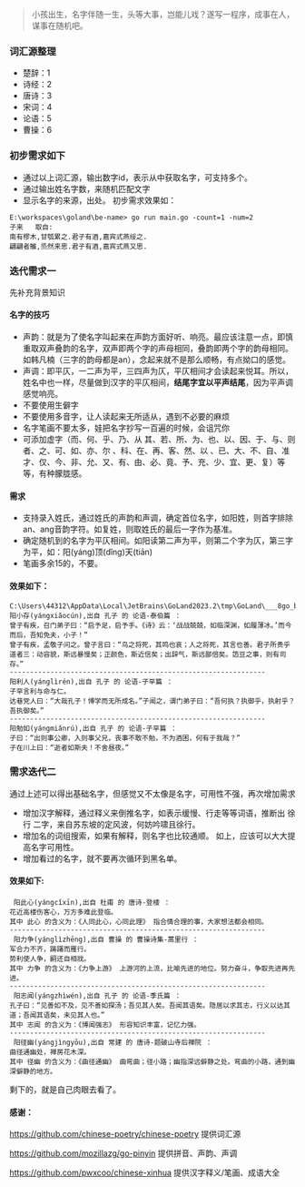 > 小孩出生，名字伴随一生，头等大事，岂能儿戏？遂写一程序，成事在人，谋事在随机吧。
### 词汇源整理
- 楚辞：1
- 诗经：2
- 唐诗：3
- 宋词：4
- 论语：5
- 曹操：6

### 初步需求如下
- 通过以上词汇源，输出数字id，表示从中获取名字，可支持多个。
- 通过输出姓名字数，来随机匹配文字
- 显示名字的来源，出处。
初步需求效果如：
```shell
E:\workspaces\goland\be-name> go run main.go -count=1 -num=2
子来   取自:
南有樛木,甘瓠累之.君子有酒,嘉宾式燕绥之.
翩翩者鵻,烝然来思.君子有酒,嘉宾式燕又思.
```
### 迭代需求一
先补充背景知识
#### 名字的技巧
- 声韵：就是为了使名字叫起来在声韵方面好听、响亮。最应该注意一点，即慎重取双声叠韵的名字，双声即两个字的声母相同，叠韵即两个字的韵母相同。
  如韩凡楠（三字的韵母都是an），念起来就不是那么顺畅，有点拗口的感觉。
- 声调：即平仄，一二声为平，三四声为仄，平仄相间才会读起来悦耳。所以，姓名中也一样，尽量做到汉字的平仄相间，**结尾字宜以平声结尾**，因为平声调感觉响亮。
- 不要使用生僻字
- 不要使用多音字，让人读起来无所适从，遇到不必要的麻烦
- 名字笔画不要太多，娃把名字抄写一百遍的时候，会诅咒你
- 可添加虚字（而、何、乎、乃、从 其、若、所、为、也、以、因、于、与、则 者、之、可、如、亦、尔 、科、在、再、客、然、以 、已、大、不、自、准
  才、仅、今、非、允、又、有、由、必、竟、予、充、少、宜、更、复）等等，有种朦胧感。
#### 需求
- 支持录入姓氏，通过姓氏的声韵和声调，确定首位名字，如阳姓，则首字排除an、ang音韵字符。如复姓，则取姓氏的最后一字作为基准。
- 确定随机到的名字为平仄相间。如阳读第二声为平，则第二个字为仄，第三字为平，如：阳(yáng)顶(dǐng)天(tiān)
- 笔画多余15的，不要。
#### 效果如下：
```shell
C:\Users\44312\AppData\Local\JetBrains\GoLand2023.2\tmp\GoLand\___8go_build_main_go.exe
阳小存(yángxiǎocún),出自 孔子 的 论语-泰伯篇 ：
曾子有疾，召门弟子曰：“启予足，启予手。《诗》云：‘战战兢兢，如临深渊，如履薄冰。’而今而后，吾知免夫，小子！”
曾子有疾，孟敬子问之。曾子言曰：“鸟之将死，其鸣也哀；人之将死，其言也善。君子所贵乎道者三：动容貌，斯远暴慢矣；正颜色，斯近信矣；出辞气，斯远鄙倍矣。笾豆之事，则有司存。”
---------------------------------------------------------------
阳利人(yánglìrén),出自 孔子 的 论语-子罕篇 ：
子罕言利与命与仁。
达巷党人曰：“大哉孔子！博学而无所成名。”子闻之，谓门弟子曰：“吾何执？执御乎，执射乎？吾执御矣。”
---------------------------------------------------------------
阳勉如(yángmiǎnrú),出自 孔子 的 论语-子罕篇 ：
子曰：“出则事公卿，入则事父兄，丧事不敢不勉，不为酒困，何有于我哉？”
子在川上曰：“逝者如斯夫！不舍昼夜。”
```
### 需求迭代二
通过上述可以得出基础名字，但感觉又不太像是名字，可用性不强，再次增加需求
- 增加汉字解释，通过释义来倒推名字，如表示缓慢、行走等等词语，推断出 徐行 二字，来自苏东坡的定风波，何妨吟啸且徐行。
- 增加名的词组搜索，如果有解释，则名字也比较通顺。
如上，应该可以大大提高名字可用性。
- 增加看过的名字，就不要再次循环到黑名单。
#### 效果如下:
```shell
 阳此心(yángcǐxīn),出自 杜甫 的 唐诗-登楼 ：
花近高楼伤客心，万方多难此登临。
其中 此心 的含义为：《人同此心，心同此理》 指合情合理的事，大家想法都会相同。   
---------------------------------------------------------------
 阳力争(yánglìzhēng),出自 曹操 的 曹操诗集-蒿里行 ：
军合力不齐，踌躇而雁行。
势利使人争，嗣还自相戕。
其中 力争 的含义为：《力争上游》 上游河的上流，比喻先进的地位。努力奋斗，争取先进再先进。 
---------------------------------------------------------------
 阳志闻(yángzhìwén),出自 孔子 的 论语-季氏篇 ：
孔子曰：“见善如不及，见不善如探汤；吾见其人矣。吾闻其语矣。隐居以求其志，行义以达其道；吾闻其语矣，未见其人也。”
其中 志闻 的含义为：《博闻强志》 形容知识丰富，记忆力强。
---------------------------------------------------------------
 阳径幽(yángjìngyōu),出自 常建 的 唐诗-题破山寺后禅院 ：
曲径通幽处，禅房花木深。
其中 径幽 的含义为：《曲径通幽》 曲弯曲；径小路；幽指深远僻静之处。弯曲的小路，通到幽深僻静的地方。
```
剩下的，就是自己肉眼去看了。
#### 感谢：
https://github.com/chinese-poetry/chinese-poetry 提供词汇源  

https://github.com/mozillazg/go-pinyin 提供拼音、声韵、声调

https://github.com/pwxcoo/chinese-xinhua 提供汉字释义/笔画、成语大全



